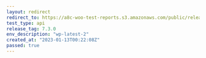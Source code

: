```yaml
---
layout: redirect
redirect_to: https://a8c-woo-test-reports.s3.amazonaws.com/public/release/7.3.0/wp-latest-2/api/index.html
test_type: api
release_tag: 7.3.0
env_description: "wp-latest-2"
created_at: "2023-01-13T00:22:08Z"
passed: true
---
```

